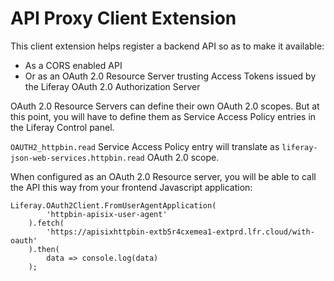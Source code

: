 # API Proxy Client Extension

This client extension helps register a backend API so as to make it available:
 - As a CORS enabled API
 - Or as an OAuth 2.0 Resource Server trusting Access Tokens issued by the Liferay
OAuth 2.0 Authorization Server

OAuth 2.0 Resource Servers can define their own OAuth 2.0 scopes.
But at this point, you will have to define them as Service Access Policy entries
in the Liferay Control panel.

`OAUTH2_httpbin.read` Service Access Policy entry will translate as
`liferay-json-web-services.httpbin.read` OAuth 2.0 scope.

When configured as an OAuth 2.0 Resource server, you will be able to call the
API this way from your frontend Javascript application:

```
Liferay.OAuth2Client.FromUserAgentApplication(
        'httpbin-apisix-user-agent'
    ).fetch(
        'https://apisixhttpbin-extb5r4cxemea1-extprd.lfr.cloud/with-oauth'
    ).then(
        data => console.log(data)
    );
```
